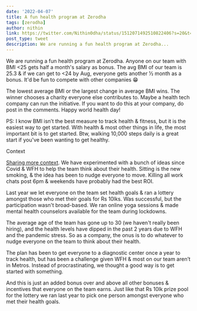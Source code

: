 ```yaml
---
date: '2022-04-07'
title: A fun health program at Zerodha
tags: [zerodha]
author: nithin
link: https://twitter.com/Nithin0dha/status/1512071492510822406?s=20&t=fU72J8jKh1bI7hS4XOhlMQ
post_type: tweet
description: We are running a fun health program at Zerodha...
---
```


We are running a fun health program at Zerodha. Anyone on our team with BMI <25 gets half a month's salary as bonus. The avg BMI of our team is 25.3 & if we can get to <24 by Aug, everyone gets another ½ month as a bonus. It'd be fun to compete with other companies 😁

The lowest average BMI or the largest change in average BMI wins. The winner chooses a charity everyone else contributes to. Maybe a health tech company can run the initiative. If you want to do this at your company, do post in the comments. Happy world health day! 

PS: I know BMI isn’t the best measure to track health & fitness, but it is the easiest way to get started. With health & most other things in life, the most important bit is to get started. Btw, walking 10,000 steps daily is a great start if you've been wanting to get healthy.

Context

[Sharing more context](https://twitter.com/Nithin0dha/status/1512356300373762049?s=20&t=fU72J8jKh1bI7hS4XOhlMQ). We have experimented with a bunch of ideas since Covid & WFH to help the team think about their health. Sitting is the new smoking, & the idea has been to nudge everyone to move. Killing all work chats post 6pm & weekends have probably had the best ROI. 

Last year we let everyone on the team set health goals & ran a lottery amongst those who met their goals for Rs 10lks. Was successful, but the participation wasn't broad-based. We ran online yoga sessions & made mental health counselors available for the team during lockdowns.

The average age of the team has gone up to 30 (we haven't really been hiring), and the health levels have dipped in the past 2 years due to WFH and the pandemic stress. So as a company, the onus is to do whatever to nudge everyone on the team to think about their health. 

The plan has been to get everyone to a diagnostic center once a year to track health, but has been a challenge given WFH & most on our team aren’t in Metros. Instead of procrastinating, we thought a good way is to get started with something.

And this is just an added bonus over and above all other bonuses & incentives that everyone on the team earns. Just like that Rs 10lk prize pool for the lottery we ran last year to pick one person amongst everyone who met their health goals.
